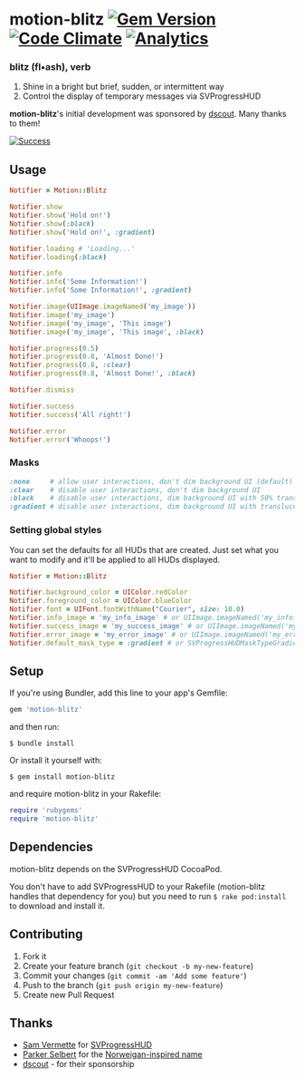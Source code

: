 # motion-blitz [![Gem Version](https://badge.fury.io/rb/motion-blitz.png)](http://badge.fury.io/rb/motion-blitz) [![Code Climate](https://codeclimate.com/github/dblandin/motion-blitz.png)](https://codeclimate.com/github/dblandin/motion-blitz) [![Analytics](https://d2weczhvl823v0.cloudfront.net/dblandin/motion-blitz/trend.png)](#motion-blitz---)

### blitz (fl•ash), verb

1. Shine in a bright but brief, sudden, or intermittent way
2. Control the display of temporary messages via SVProgressHUD

__motion-blitz__'s initial development was sponsored by [dscout](https://dscout.com). Many thanks to them!

[![Success](https://github.com/dblandin/motion-blitz/blob/master/img/success.png?raw=true)](#blitz-flash-verb)

## Usage

```ruby
Notifier = Motion::Blitz

Notifier.show
Notifier.show('Hold on!')
Notifier.show(:black)
Notifier.show('Hold on!', :gradient)

Notifier.loading # 'Loading...'
Notifier.loading(:black)

Notifier.info
Notifier.info('Some Information!')
Notifier.info('Some Information!', :gradient)

Notifier.image(UIImage.imageNamed('my_image'))
Notifier.image('my_image')
Notifier.image('my_image', 'This image')
Notifier.image('my_image', 'This image', :black)

Notifier.progress(0.5)
Notifier.progress(0.8, 'Almost Done!')
Notifier.progress(0.8, :clear)
Notifier.progress(0.8, 'Almost Done!', :black)

Notifier.dismiss

Notifier.success
Notifier.success('All right!')

Notifier.error
Notifier.error('Whoops!')
```

### Masks

```ruby
:none     # allow user interactions, don't dim background UI (default)
:clear    # disable user interactions, don't dim background UI
:black    # disable user interactions, dim background UI with 50% translucent black
:gradient # disable user interactions, dim background UI with translucent radial gradient (a-la-alertView)
```

### Setting global styles

You can set the defaults for all HUDs that are created. Just set what you want to modify and it'll be applied to all HUDs displayed.

```ruby
Notifier = Motion::Blitz

Notifier.background_color = UIColor.redColor
Notifier.foreground_color = UIColor.blueColor
Notifier.font = UIFont.fontWithName("Courier", size: 10.0)
Notifier.info_image = 'my_info_image' # or UIImage.imageNamed('my_info_image')
Notifier.success_image = 'my_success_image' # or UIImage.imageNamed('my_success_image')
Notifier.error_image = 'my_error_image' # or UIImage.imageNamed('my_error_image')
Notifier.default_mask_type = :gradient # or SVProgressHUDMaskTypeGradient
```

## Setup

If you're using Bundler, add this line to your app's Gemfile:

```ruby
gem 'motion-blitz'
```

and then run:

```
$ bundle install
```

Or install it yourself with:

```
$ gem install motion-blitz
```

and require motion-blitz in your Rakefile:

```ruby
require 'rubygems'
require 'motion-blitz'
```

## Dependencies

motion-blitz depends on the SVProgressHUD CocoaPod.

You don't have to add SVProgressHUD to your Rakefile (motion-blitz handles that
dependency for you) but you need to run `$ rake pod:install` to download and
install it.

## Contributing

1. Fork it
2. Create your feature branch (`git checkout -b my-new-feature`)
3. Commit your changes (`git commit -am 'Add some feature'`)
4. Push to the branch (`git push origin my-new-feature`)
5. Create new Pull Request

## Thanks

* [Sam Vermette](https://github.com/samvermette) for [SVProgressHUD](https://github.com/samvermette/SVProgressHUD)
* [Parker Selbert](https://github.com/sorentwo) for the [Norweigan-inspired name](https://github.com/dblandin/motion-blitz/blob/master/lib/project/motion-blitz.rb#L2)
* [dscout](https://dscout.com) - for their sponsorship

